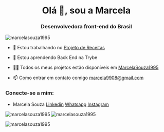 <h1 align = "center"> Olá 👋, sou a Marcela </h1>
<h3 align = "center"> Desenvolvedora front-end do Brasil </h3>

<p align = "left"> <img src = "https://komarev.com/ghpvc/?username=marcelasouza1995&label=Profile%20views&color=0e75b6&style=flat" alt = "marcelasouza1995" /> </p>


- 🔭 Estou trabalhando no [Projeto de Receitas](https://github.com/tryber/sd-08-project-recipes-app/tree/main-group-16)

- 🌱 Estou aprendendo Back End na Trybe

- 👨‍💻 Todos os meus projetos estão disponíveis em [MarcelaSouza1995](https://marcelasouza1995.github.io/)

- 📫 Como entrar em contato comigo marcela9908@gmail.com 

<h3 align = "left"> Conecte-se a mim: </h3> 

- Marcela Souza [Linkedin](https://www.linkedin.com/in/marcela-souza-834696153/)
[Whatsapp](https://api.whatsapp.com/send?phone=5531997804875&text=Marcela%20Souza)
[Instagram](https://www.instagram.com/maarceelasoouza/)




<p> <img align = "left" src = "https://github-readme-stats.vercel.app/api/top-langs?username=marcelasouza1995&show_icons=true&locale=en&layout=compact" alt = "marcelasouza1995" /> </p>
<tr>

<p> <img align = "center" src = "https://github-readme-stats.vercel.app/api?username=marcelasouza1995&show_icons=true&locale=en" alt = "marcelasouza1995" /> </p>

<tr>

<p> <img align = "center" src = "https://github-readme-streak-stats.herokuapp.com/?user=marcelasouza1995&" alt = "marcelasouza1995" /> </p>

